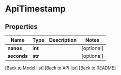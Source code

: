 # ApiTimestamp

## Properties
Name | Type | Description | Notes
------------ | ------------- | ------------- | -------------
**nanos** | **int** |  | [optional] 
**seconds** | **str** |  | [optional] 

[[Back to Model list]](../README.md#documentation-for-models) [[Back to API list]](../README.md#documentation-for-api-endpoints) [[Back to README]](../README.md)


